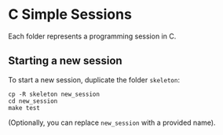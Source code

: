 # C Simple Sessions

Each folder represents a programming session in C.

## Starting a new session

To start a new session, duplicate the folder `skeleton`:

```
cp -R skeleton new_session
cd new_session
make test
```

(Optionally, you can replace `new_session` with a provided name).

